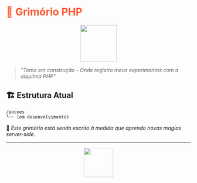# <span style="color: #FF5733">📜 Grimório PHP</span>

<div align="center">
  <img src="https://media.giphy.com/media/jTNG3RF6EwbkpD4LZx/giphy.gif" width="100">
</div>

> *"Tomo em construção - Onde registro meus experimentos com a alquimia PHP"*

## 🏗️ Estrutura Atual
```
/pocoes
└── (em desenvolvimento)
```


🔮 *Este grimório está sendo escrito à medida que aprendo novas magias server-side.*

---

<div align="center">
  <img src="https://media.giphy.com/media/ZdFjL5aKf0wz5A3bKv/giphy.gif" width="80">
</div>
